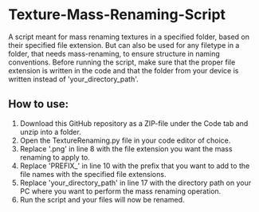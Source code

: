 # Texture-Mass-Renaming-Script
A script meant for mass renaming textures in a specified folder, based on their specified file extension.
But can also be used for any filetype in a folder, that needs mass-renaming, to ensure structure in naming conventions.
Before running the script, make sure that the proper file extension is written in the code and that the folder from your device is written instead of 'your_directory_path'.

## How to use:
1. Download this GitHub repository as a ZIP-file under the Code tab and unzip into a folder.
2. Open the TextureRenaming.py file in your code editor of choice.
3. Replace '.png' in line 8 with the file extension you want the mass renaming to apply to.
4. Replace 'PREFIX_' in line 10 with the prefix that you want to add to the file names with the specified file extensions.
5. Replace 'your_directory_path' in line 17 with the directory path on your PC where you want to perform the mass renaming operation.
6. Run the script and your files will now be renamed. 
